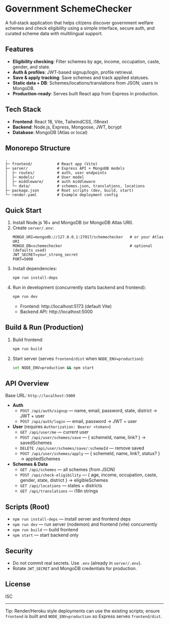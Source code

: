 # Government SchemeChecker

A full‑stack application that helps citizens discover government welfare schemes and check eligibility using a simple interface, secure auth, and curated scheme data with multilingual support.

## Features
- **Eligibility checking**: Filter schemes by age, income, occupation, caste, gender, and state.
- **Auth & profiles**: JWT-based signup/login, profile retrieval.
- **Save & apply tracking**: Save schemes and track applied statuses.
- **Static data + DB**: Schemes/locations/translations from JSON; users in MongoDB.
- **Production-ready**: Serves built React app from Express in production.

## Tech Stack
- **Frontend**: React 18, Vite, TailwindCSS, i18next
- **Backend**: Node.js, Express, Mongoose, JWT, bcrypt
- **Database**: MongoDB (Atlas or local)

## Monorepo Structure
```
.
├─ frontend/           # React app (Vite)
├─ server/             # Express API + MongoDB models
│  ├─ routes/          # auth, user endpoints
│  ├─ models/          # User model
│  ├─ middleware/      # auth middleware
│  └─ data/            # schemes.json, translations, locations
├─ package.json        # Root scripts (dev, build, start)
└─ render.yaml         # Example deployment config
```

## Quick Start
1. Install Node.js 16+ and MongoDB (or MongoDB Atlas URI).
2. Create `server/.env`:
   ```env
   MONGO_URI=mongodb://127.0.0.1:27017/schemechecker   # or your Atlas URI
   MONGO_DB=schemechecker                              # optional (defaults used)
   JWT_SECRET=your_strong_secret
   PORT=5000
   ```
3. Install dependencies:
   ```bash
   npm run install-deps
   ```
4. Run in development (concurrently starts backend and frontend):
   ```bash
   npm run dev
   ```
   - Frontend: http://localhost:5173 (default Vite)
   - Backend API: http://localhost:5000

## Build & Run (Production)
1. Build frontend:
   ```bash
   npm run build
   ```
2. Start server (serves `frontend/dist` when `NODE_ENV=production`):
   ```bash
   set NODE_ENV=production && npm start
   ```

## API Overview
Base URL: `http://localhost:5000`

- **Auth**
  - `POST /api/auth/signup` — name, email, password, state, district → JWT + user
  - `POST /api/auth/login` — email, password → JWT + user
- **User** (requires `Authorization: Bearer <token>`)
  - `GET /api/user/me` — current user
  - `POST /api/user/schemes/save` — { schemeId, name, link? } → savedSchemes
  - `DELETE /api/user/schemes/save/:schemeId` — remove saved
  - `POST /api/user/schemes/apply` — { schemeId, name, link?, status? } → appliedSchemes
- **Schemes & Data**
  - `GET /api/schemes` — all schemes (from JSON)
  - `POST /api/check-eligibility` — { age, income, occupation, caste, gender, state, district } → eligibleSchemes
  - `GET /api/locations` — states + districts
  - `GET /api/translations` — i18n strings

## Scripts (Root)
- `npm run install-deps` — install server and frontend deps
- `npm run dev` — run server (nodemon) and frontend (vite) concurrently
- `npm run build` — build frontend
- `npm start` — start backend only

## Security
- Do not commit real secrets. Use `.env` (already in `server/.env`).
- Rotate `JWT_SECRET` and MongoDB credentials for production.

## License
ISC

---
Tip: Render/Heroku style deployments can use the existing scripts; ensure `frontend` is built and `NODE_ENV=production` so Express serves `frontend/dist`.